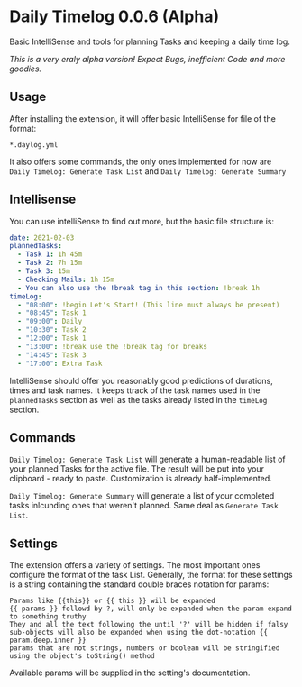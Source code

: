 # Daily Timelog 0.0.6 (Alpha)

Basic IntelliSense and tools for planning Tasks and keeping a daily time log.

*This is a very eraly alpha version! Expect Bugs, inefficient Code and more goodies.*

## Usage

After installing the extension, it will offer basic IntelliSense for file of the format:

```glob
*.daylog.yml
```

It also offers some commands, the only ones implemented for now are `Daily Timelog: Generate Task List` and `Daily Timelog: Generate Summary`

## Intellisense

You can use intelliSense to find out more, but the basic file structure is:

```yaml
date: 2021-02-03
plannedTasks:
  - Task 1: 1h 45m
  - Task 2: 7h 15m
  - Task 3: 15m
  - Checking Mails: 1h 15m
  - You can also use the !break tag in this section: !break 1h
timeLog:
  - "08:00": !begin Let's Start! (This line must always be present)
  - "08:45": Task 1
  - "09:00": Daily
  - "10:30": Task 2
  - "12:00": Task 1
  - "13:00": !break use the !break tag for breaks
  - "14:45": Task 3
  - "17:00": Extra Task
```

IntelliSense should offer you reasonably good predictions of durations, times and task names. It keeps ttrack of the task names used in the `plannedTasks` section as well as the tasks already listed in the `timeLog` section.

## Commands

`Daily Timelog: Generate Task List` will generate a human-readable list of your planned Tasks for the active file. The result will be put into your clipboard - ready to paste. Customization is already half-implemented.

`Daily Timelog: Generate Summary` will generate a list of your completed tasks inlcunding ones that weren't planned. Same deal as `Generate Task List`.

## Settings

The extension offers a variety of settings. The most important ones configure the format of the task List.
Generally, the format for these settings is a string containing the standard double braces notation for params:

```
Params like {{this}} or {{ this }} will be expanded
{{ params }} followd by ?, will only be expanded when the param expand to something truthy
They and all the text following the until '?' will be hidden if falsy
sub-objects will also be expanded when using the dot-notation {{ param.deep.inner }}
params that are not strings, numbers or boolean will be stringified using the object's toString() method
```

Available params will be supplied in the setting's documentation.